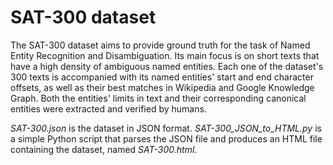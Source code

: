 # SAT-300 dataset

The SAT-300 dataset aims to provide ground truth for the task of Named Entity Recognition and Disambiguation.
Its main focus is on short texts that have a high density of ambiguous named entities.
Each one of the dataset's 300 texts is accompanied with its named entities' start and end character offsets, as well as their best matches in Wikipedia and Google Knowledge Graph. Both the entities' limits in text and their corresponding canonical entities were extracted and verified by humans.

*SAT-300.json* is the dataset in JSON format. 
*SAT-300_JSON_to_HTML.py* is a simple Python script that parses the JSON file and produces an HTML file containing the dataset, named *SAT-300.html*.

